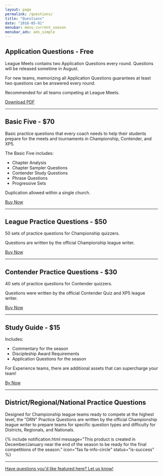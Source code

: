 ```yaml
---
layout: page
permalink: /questions/
title: "Questions"
date: "2016-05-01"
menubar: menu_current_season
menubar_ads: ads_simple
---
```


## Application Questions - Free

League Meets contains two Application Questions every round. Questions will be released sometime in August.

For new teams, memorizing all Application Questions guarantees at least two questions can be answered every round.

Recommended for all teams competing at League Meets.

<a href="{% link assets/2022/22-23-Application-Questions.pdf %}" class="button is-primary">Download PDF</a>

* * *

## Basic Five - $70

Basic practice questions that every coach needs to help their students prepare for the meets and tournaments in Championship, Contender, and XP5. 

The Basic Five includes:

- Chapter Analysis
- Chapter Sampler Questions
- Contender Study Questions
- Phrase Questions
- Progressive Sets

Duplication allowed within a single church. 

<a href="https://digital.myhealthychurch.com/Digital-Items/TBQ/Basic_Five_Ts-J_2022_2023" class="button is-primary">Buy Now</a>

* * *

## League Practice Questions - $50

50 sets of practice questions for Championship quizzers.

Questions are written by the official Championship league writer.

<a href="https://digital.myhealthychurch.com/Digital-Items/TBQ/A_League_Practice_Sets_Ts-J_2022_2023" class="button is-primary">Buy Now</a>

* * *

## Contender Practice Questions - $30

40 sets of practice questions for Contender quizzers.

Questions were written by the official Contender Quiz and XP5 league writer.

<a href="https://digital.myhealthychurch.com/Digital-Items/TBQ/MSQ_Practice_Sets__Ts-J_2022_2023" class="button is-primary">Buy Now</a>

* * *

## Study Guide - $15

Includes:

- Commentary for the season
- Discipleship Award Requirements
- Application Questions for the season

For Experience teams, there are additional assets that can supercharge your team!

<a href="https://digital.myhealthychurch.com/Digital-Items/TBQ/Study_Guide_Plus_Ts-J_2022_2023" class="button is-primary">By Now</a>

* * *

## District/Regional/National Practice Questions
Designed for Championship league teams ready to compete at the highest level, the "DRN" Practice Questions are written by the official Championship league writer to prepare teams for specific question types and difficulty for Districts, Regionals, and Nationals.

{% include notification.html
   message="This product is created in December/January near the end of the season to be ready for the final competitions of the season."
   icon="fas fa-info-circle"
   status="is-success" %}

* * *

[Have questions you'd like featured here? Let us know!](mailto:hello@biblequiz.com)
